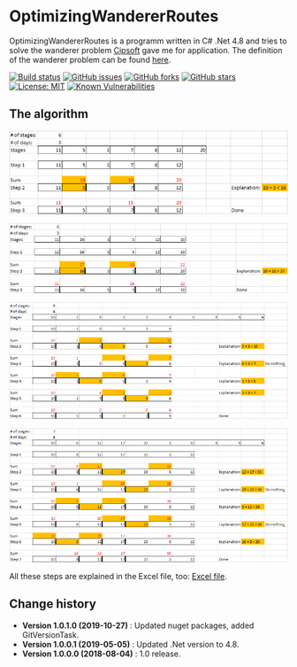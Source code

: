 # OptimizingWandererRoutes

OptimizingWandererRoutes is a programm written in C# .Net 4.8 and tries to solve the wanderer problem [Cipsoft](https://www.cipsoft.com) gave me for application.
The definition of the wanderer problem can be found [here](https://github.com/SeppPenner/OptimizingWandererRoutes/blob/master/Hausaufgabe-Programmierer.pdf).

[![Build status](https://ci.appveyor.com/api/projects/status/lre75t0car306whc?svg=true)](https://ci.appveyor.com/project/SeppPenner/optimizingwandererroutes)
[![GitHub issues](https://img.shields.io/github/issues/SeppPenner/OptimizingWandererRoutes.svg)](https://github.com/SeppPenner/OptimizingWandererRoutes/issues)
[![GitHub forks](https://img.shields.io/github/forks/SeppPenner/OptimizingWandererRoutes.svg)](https://github.com/SeppPenner/OptimizingWandererRoutes/network)
[![GitHub stars](https://img.shields.io/github/stars/SeppPenner/OptimizingWandererRoutes.svg)](https://github.com/SeppPenner/OptimizingWandererRoutes/stargazers)
[![License: MIT](https://img.shields.io/badge/License-MIT-blue.svg)](https://raw.githubusercontent.com/SeppPenner/OptimizingWandererRoutes/master/License.txt)
[![Known Vulnerabilities](https://snyk.io/test/github/SeppPenner/OptimizingWandererRoutes/badge.svg)](https://snyk.io/test/github/SeppPenner/OptimizingWandererRoutes)

## The algorithm
![Explanation1](https://github.com/SeppPenner/OptimizingWandererRoutes/blob/master/Explanation1.png "Explanation1")


![Explanation2](https://github.com/SeppPenner/OptimizingWandererRoutes/blob/master/Explanation2.png "Explanation2")


![Explanation3](https://github.com/SeppPenner/OptimizingWandererRoutes/blob/master/Explanation3.png "Explanation3")


![Explanation4](https://github.com/SeppPenner/OptimizingWandererRoutes/blob/master/Explanation4.png "Explanation4")

All these steps are explained in the Excel file, too: [Excel file](https://github.com/SeppPenner/OptimizingWandererRoutes/blob/master/HowTheAlgorithmWorks.xlsx).

Change history
--------------

* **Version 1.0.1.0 (2019-10-27)** : Updated nuget packages, added GitVersionTask.
* **Version 1.0.0.1 (2019-05-05)** : Updated .Net version to 4.8.
* **Version 1.0.0.0 (2018-08-04)** : 1.0 release.
